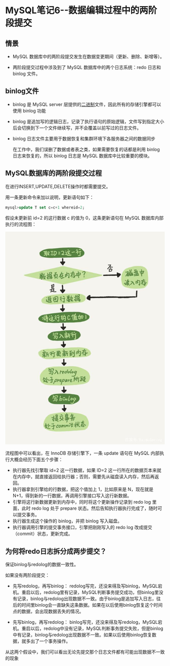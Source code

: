 # MySQL笔记6--数据编辑过程中的两阶段提交

## 情景

* MySQL 数据库中的两阶段提交发生在数据变更期间（更新、删除、新增等）。

* 两阶段提交过程中涉及到了 MySQL 数据库中的两个日志系统：redo 日志和 binlog 文件。

## binlog文件

* binlog 是 MySQL server 层提供的[二进制](https://so.csdn.net/so/search?q=二进制&spm=1001.2101.3001.7020)文件，因此所有的存储引擎都可以使用 binlog 功能

* binlog 是追加写的逻辑日志，记录了执行语句的原始逻辑，文件写到指定大小后会切换到下一个文件继续写，并不会覆盖以前写过的日志文件。

* binlog 日志文件主要用于数据恢复和集群环境下各服务器之间的数据同步

  在工作中，我们误删了数据或者表之类，如果需要恢复的话都是利用 binlog 日志来恢复的，所以 binlog 日志是 MySQL 数据库中比较重要的模块。

## MySQL数据库的两阶段提交过程

在进行INSERT,UPDATE,DELETE操作时都需要提交。

用一条更新命令来加以说明，更新语句如下：

```sql
mysql>update T set c=c+1 whereid=2;
```

假设未更新前 id=2 的这行数据 c 的值为 0，这条更新语句在 MySQL 数据库内部执行的流程图：

![MySQL笔记6-1](MySQL笔记6-1.png)

流程图中可以看出，在 InnoDB 存储引擎下，一条 update 语句在 MySQL 内部执行大概会经历下面五个步骤：

* 执行器先找引擎取 id=2 这一行数据，如果 ID=2 这一行所在的数据页本来就在内存中，就直接返回给执行器；否则，需要先从磁盘读入内存，然后再返回。
* 执行器拿到引擎给的行数据，把这个值加上 1，比如原来是 N，现在就是 N+1，得到新的一行数据，再调用引擎接口写入这行新数据。
* 引擎将这行新数据更新到内存中，同时将这个更新操作记录到 redo log 里面，此时 redo log 处于 prepare 状态。然后告知执行器执行完成了，随时可以提交事务。
* 执行器生成这个操作的 binlog，并把 binlog 写入磁盘。
* 执行器调用引擎的提交事务接口，引擎把刚刚写入的 redo log 改成提交（commit）状态，更新完成。

## 为何将redo日志拆分成两步提交？

保证binlog与redolog的数据一致性。

如果没有两阶段提交：

* 先写redolog，再写binlog：
  redolog写完，还没来得及写binlog，MySQL宕机。重启以后，redolog里有记录，MySQL判断事务提交成功，但binlog里没有记录，binlog与redolog出现数据不一致。由于binlog是追加写入日志，往后的时间里binlog会一直缺失这条数据。如果在以后使用binlog恢复这个时间点的数据，会出现数据丢失的情况。

* 先写binlog，再写redolog：
  binlog写完，还没来得及写redolog，MySQL宕机。重启以后，redolog中没有记录，MySQL判断事务提交失败，但是binlog中有记录，binlog与redolog出现数据不一致。如果以后使用binlog恢复数据，就多出了一个事务操作。

从这两个假设中，我们可以看出无论先提交那个日志文件都有可能出现数据不一致的现象